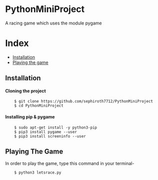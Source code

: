 # PythonMiniProject
A racing game which uses the module pygame

# Index
+ [Installation](#installation)
+ [Playing the game](#running)

## Installation<a name="installation"></a>
#### Cloning the project
```
	$ git clone https://github.com/sephiroth7712/PythonMiniProject
	$ cd PythonMiniProject
```
#### Installing pip & pygame
```
	$ sudo apt-get install -y python3-pip
	$ pip3 install pygame --user
	$ pip3 install screeninfo --user
```
  
## Playing The Game<a name="running"></a>
In order to play the game, type this command in your terminal-
```
	$ python3 letsrace.py
```
